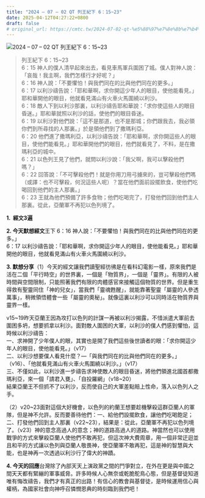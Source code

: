 ```yaml
---
title: "2024 – 07 – 02 QT 列王紀下 6：15~23"
date: 2025-04-12T04:27:22+0800
draft: false
# original_url: https://cmtc.tw/2024-07-02-qt-%e5%88%97%e7%8e%8b%e7%b4%80%e4%b8%8b-6%ef%bc%9a1523
---
```


![2024 – 07 – 02 QT 列王紀下 6：15~23](/images/qt.jpg  "2024 – 07 – 02 QT 列王紀下 6：15~23")

> 列王紀下 6：15~23  
> 6：15 神人的僕人清早起來出去，看見車馬軍兵圍困了城。僕人對神人說：「哀哉！我主啊，我們怎樣行才好呢？」  
> 6：16 神人說：「不要懼怕！與我們同在的比與他們同在的更多。」  
> 6：17 以利沙禱告說：「耶和華啊，求你開這少年人的眼目，使他能看見。」耶和華開他的眼目，他就看見滿山有火車火馬圍繞以利沙。  
> 6：18 敵人下到以利沙那裏，以利沙禱告耶和華說：「求你使這些人的眼目昏迷。」耶和華就照以利沙的話，使他們的眼目昏迷。  
> 6：19 以利沙對他們說：「這不是那道，也不是那城；你們跟我去，我必領你們到所尋找的人那裏。」於是領他們到了撒瑪利亞。  
> 6：20 他們進了撒瑪利亞，以利沙禱告說：「耶和華啊，求你開這些人的眼目，使他們能看見。」耶和華開他們的眼目，他們就看見了，不料，是在撒瑪利亞的城中。  
> 6：21 以色列王見了他們，就問以利沙說：「我父啊，我可以擊殺他們嗎？」  
> 6：22 回答說：「不可擊殺他們！就是你用刀用弓擄來的，豈可擊殺他們嗎（或譯：也不可擊殺，何況這些人呢）？當在他們面前設擺飲食，使他們吃喝回到他們的主人那裏。」  
> 6：23 王就為他們預備了許多食物；他們吃喝完了，打發他們回到他們主人那裏。從此，亞蘭軍不再犯以色列境了。

**1.  經文3遍**

**2. 今天默想經文**王下 6：16 神人說：「不要懼怕！與我們同在的比與他們同在的更多。」  
6：17 以利沙禱告說：「耶和華啊，求你開這少年人的眼目，使他能看見。」耶和華開他的眼目，他就看見滿山有火車火馬圍繞以利沙。

**3. 默想分享**（1）今天的經文讓我們讀聖經彷彿是在看科幻電影一樣，原來我們是活在二個「平行時空」的世界裏，一個是「物質界」，一個是「靈界」。有限的人被時間與空間限制，只能照著我們有限的肉體感官來接觸這個物質的世界。但是重生得救有聖靈同住「神的兒女」，當我們「靈魂甦醒」，就能靠著聖靈「屬靈的人參透萬事」，稍微領悟體會一些「屬靈的奧秘」。就像這裏以利沙可以同時活在物質界與靈界一樣。

v15~19昨天亞蘭王因為攻打以色列的計謀一再被以利沙揭露，不惜派遣大軍前去圍困多坍，想要抓拿以利沙。面對敵人圍困的大軍，以利沙的僕人們感到懼怕，這時候以利沙禱告：  
一、求神開了少年僕人的眼，其實也是開了我們這些後世讀者的眼：「求你開這少年人的眼目，使他能看見。」（v17）  
二、以利沙想要僕人看見什麼？—「與我們同在的比與他們同在的更多。」（v16）、「他就看見滿山有火車火馬圍繞以利沙。」（v17）  
三、不僅如此，以利沙進一步禱告求神使敵人的眼目昏迷，將他們領進北國首都撒瑪利亞，來一個「請君入甕」、「自投羅網」（v18~20）  
結果亞蘭王不但抓不了以利沙，反而使自己的大軍差點賠上性命，落入以色列人之手。

（2）v20~23面對這個大好機會，以色列的約蘭王想要趁機擊殺這群亞蘭人的軍隊，但是神不允許。反而要善待他們：一、給他們設擺飲食，讓他們吃喝飽足；二、打發他們回到主人那裏（v22~23），結果是：從此，亞蘭軍不再犯以色列境了。（v23）神的意念高過人的意念；神的道路高過人的道路。神當然也可以使用戰爭的方式來擊殺亞蘭人使他們不敢再犯，但這次神大費周章，用一個非常迂迴並且和平的方式讓以色列與亞蘭人敬畏神，使亞蘭軍不敢再犯，這是神的智慧與大能，也是神再一次透過以利沙行了偉大的神蹟。

**4. 今天的回應**台灣除了內部天天上演政黨之間的鬥爭對立，在外在更是與中國之間天天都有緊繃的軍事威脅。許多時候人心無奈或乾脆鴕鳥心態，但是基督徒知道唯有悔改禱告，我們才有真正的出路！有信心的教會與基督徒，是時候運用信心與權柄，為國家社會向神呼召憐憫恩典的時刻臨到我們吧！